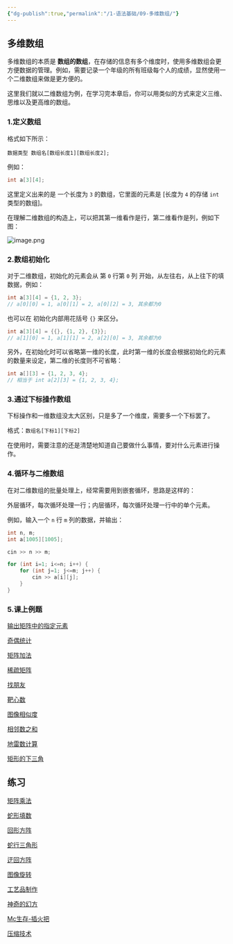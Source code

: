 ```yaml
---
{"dg-publish":true,"permalink":"/1-语法基础/09-多维数组/"}
---
```


## 多维数组

多维数组的本质是 **数组的数组**，在存储的信息有多个维度时，使用多维数组会更方便数据的管理。例如，需要记录一个年级的所有班级每个人的成绩，显然使用一个二维数组来做是更方便的。

这里我们就以二维数组为例，在学习完本章后，你可以用类似的方式来定义三维、思维以及更高维的数组。

### 1.定义数组

格式如下所示：

`数据类型 数组名[数组长度1][数组长度2];`

例如：

```cpp
int a[3][4];
```

这里定义出来的是 一个长度为 `3` 的数组，它里面的元素是 \[长度为 `4` 的存储 `int` 类型的数组\]。

在理解二维数组的构造上，可以把其第一维看作是行，第二维看作是列，例如下图：

![image.png](https://s2.loli.net/2024/03/28/98caof6LCPzsV3b.png)


### 2.数组初始化

对于二维数组，初始化的元素会从 第 `0` 行第 `0` 列 开始，从左往右，从上往下的填数据，例如：

```cpp
int a[3][4] = {1, 2, 3};
// a[0][0] = 1, a[0][1] = 2, a[0][2] = 3, 其余都为0
```

也可以在 初始化内部用花括号 `{}` 来区分。

```cpp
int a[3][4] = {{}, {1, 2}, {3}};
// a[1][0] = 1, a[1][1] = 2, a[2][0] = 3, 其余都为0
```

另外，在初始化时可以省略第一维的长度，此时第一维的长度会根据初始化的元素的数量来设定，第二维的长度则不可省略：

```cpp
int a[][3] = {1, 2, 3, 4};
// 相当于 int a[2][3] = {1, 2, 3, 4};
```

### 3.通过下标操作数组

下标操作和一维数组没太大区别，只是多了一个维度，需要多一个下标罢了。

格式：`数组名[下标1][下标2]`

在使用时，需要注意的还是清楚地知道自己要做什么事情，要对什么元素进行操作。

### 4.循环与二维数组

在对二维数组的批量处理上，经常需要用到嵌套循环，思路是这样的：

外层循环，每次循环处理一行；内层循环，每次循环处理一行中的单个元素。

例如，输入一个 `n` 行 `m` 列的数据，并输出：

```cpp
int n, m;
int a[1005][1005];

cin >> n >> m;

for (int i=1; i<=n; i++) {
	for (int j=1; j<=m; j++) {
		cin >> a[i][j];
	}
}
```

### 5.课上例题

[输出矩阵中的指定元素](http://www.turing-code.com/d/xinyijie/p/P11T01)

[奇偶统计](http://www.turing-code.com/d/xinyijie/p/P11T02)

[矩阵加法](http://www.turing-code.com/d/xinyijie/p/P11T03)

[稀疏矩阵](http://www.turing-code.com/d/xinyijie/p/P11T04)

[找朋友](http://www.turing-code.com/d/xinyijie/p/P11T05)

[靶心数](http://www.turing-code.com/d/xinyijie/p/P11T06)

[图像相似度](http://www.turing-code.com/d/xinyijie/p/P11T07)

[相邻数之和](http://www.turing-code.com/d/xinyijie/p/P11T08)

[地雷数计算](http://www.turing-code.com/d/xinyijie/p/P11T09)

[矩形的下三角](http://www.turing-code.com/d/xinyijie/p/P11T10)

## 练习

[矩阵乘法](http://www.turing-code.com/d/xinyijie/p/P11T11)

[蛇形填数](http://www.turing-code.com/d/xinyijie/p/P11T12)

[回形方阵](http://www.turing-code.com/d/xinyijie/p/P11T13)

[蛇行三角形](http://www.turing-code.com/d/xinyijie/p/P11T14)

[迂回方阵](http://www.turing-code.com/d/xinyijie/p/P11T15)

[图像旋转](http://www.turing-code.com/d/xinyijie/p/P11T16)

[工艺品制作](http://www.turing-code.com/d/xinyijie/p/P11T17)

[神奇的幻方](http://www.turing-code.com/d/xinyijie/p/P11T18)

[Mc生存-插火把](http://www.turing-code.com/d/xinyijie/p/P11T19)

[压缩技术](http://www.turing-code.com/d/xinyijie/p/P11T20)